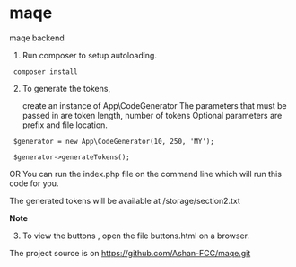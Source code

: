 # maqe
maqe backend

1. Run composer to setup autoloading. <br>

<code> composer install </code>

2. To generate the tokens, <br>

	create an instance of App\CodeGenerator
	The parameters that must be passed in are token length, number of tokens
	Optional parameters are prefix and file location.


<code> $generator = new App\CodeGenerator(10, 250, 'MY'); </code>

<code> $generator->generateTokens();	</code>

OR 
You can run the index.php file on the command line which will run this code for you. 

The generated tokens will be available at /storage/section2.txt

<b>Note</b>

3. To view the buttons , open the file buttons.html on a browser.

The project source is on https://github.com/Ashan-FCC/maqe.git